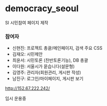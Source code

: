# democracy_seoul
SI 시민참여 페이지 제작

### 참여자
* 신현진: 프로젝트 총괄/메인페이지, 검색 주요 CSS
* 김재오: 시민제안
* 최윤서: 시민토론 (찬반토론기능), DB 총괄
* 이다원: 서울시가 묻습니다(설문형)
* 김영주: 관리자(회원관리, 게시판 작성)
* 남진구: 로그인/마이페이지, 게시판 보기


http://152.67.222.242/

임시 운용중
